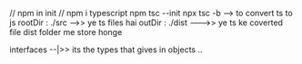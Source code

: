 // npm in init 
// npm i typescript
npm tsc --init
npx tsc -b  --> to convert ts to js
rootDir : ./src -->> ye ts files hai 
outDir : ./dist   --->> ye ts ke coverted file dist folder me  store honge

interfaces --|>>  its the types that gives in  objects ..